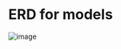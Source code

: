 # ERD for models
![image](https://github.com/bip-zip/spiceapi/assets/60959655/d8867fea-d19a-4719-b568-de7aef498681)
